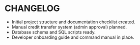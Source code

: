 # CHANGELOG

- Initial project structure and documentation checklist created.
- Manual credit transfer system (admin approval) planned.
- Database schema and SQL scripts ready.
- Developer onboarding guide and command manual in place.
